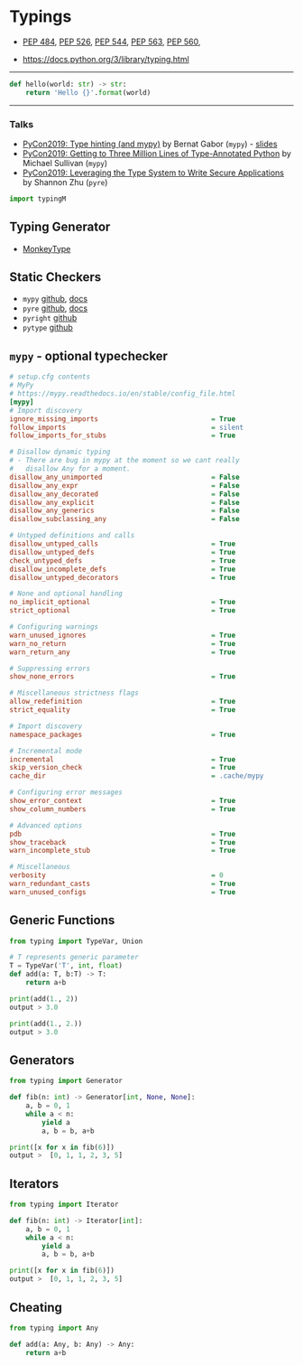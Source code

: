 # Typings

* [PEP 484](https://www.python.org/dev/peps/pep-0484), 
  [PEP 526](https://www.python.org/dev/peps/pep-0526), 
  [PEP 544](https://www.python.org/dev/peps/pep-0544), 
  [PEP 563](https://www.python.org/dev/peps/pep-0563),
  [PEP 560](https://www.python.org/dev/peps/pep-0560),
  
* https://docs.python.org/3/library/typing.html

---
```python
def hello(world: str) -> str:
    return 'Hello {}'.format(world)
```
---

### Talks

* [PyCon2019: Type hinting (and mypy)](https://www.youtube.com/watch?v=hTrjTAPnA_k) by Bernat Gabor (`mypy`) - [slides](https://gaborbernat.github.io/pycon-us-2019/)
* [PyCon2019: Getting to Three Million Lines of Type-Annotated Python](https://www.youtube.com/watch?v=mh9jQSxzv0c) by Michael Sullivan (`mypy`)
* [PyCon2019: Leveraging the Type System to Write Secure Applications](https://www.youtube.com/watch?v=ZplZ8ZBwu0Q) by Shannon Zhu (`pyre`)

```python
import typingM
```

## Typing Generator

* [MonkeyType](https://github.com/instagram/MonkeyType)

## Static Checkers

* `mypy`     [github](https://github.com/python/mypy), [docs](http://mypy-lang.org/)
* `pyre`     [github](https://github.com/facebook/pyre-check), [docs](https://pyre-check.org/docs/overview.html)
* `pyright`  [github](https://github.com/Microsoft/pyright)
* `pytype`   [github](https://github.com/google/pytype)

## `mypy` - optional typechecker

```ini
# setup.cfg contents
# MyPy
# https://mypy.readthedocs.io/en/stable/config_file.html
[mypy]
# Import discovery
ignore_missing_imports                            = True
follow_imports                                    = silent
follow_imports_for_stubs                          = True

# Disallow dynamic typing
# - There are bug in mypy at the moment so we cant really
#   disallow Any for a moment.
disallow_any_unimported                           = False
disallow_any_expr                                 = False
disallow_any_decorated                            = False
disallow_any_explicit                             = False
disallow_any_generics                             = False
disallow_subclassing_any                          = False

# Untyped definitions and calls
disallow_untyped_calls                            = True
disallow_untyped_defs                             = True
check_untyped_defs                                = True
disallow_incomplete_defs                          = True
disallow_untyped_decorators                       = True

# None and optional handling
no_implicit_optional                              = True
strict_optional                                   = True

# Configuring warnings
warn_unused_ignores                               = True
warn_no_return                                    = True
warn_return_any                                   = True

# Suppressing errors
show_none_errors                                  = True

# Miscellaneous strictness flags
allow_redefinition                                = True
strict_equality                                   = True

# Import discovery
namespace_packages                                = True

# Incremental mode
incremental                                       = True
skip_version_check                                = True
cache_dir                                         = .cache/mypy

# Configuring error messages
show_error_context                                = True
show_column_numbers                               = True

# Advanced options
pdb                                               = True
show_traceback                                    = True
warn_incomplete_stub                              = True

# Miscellaneous
verbosity                                         = 0
warn_redundant_casts                              = True
warn_unused_configs                               = True
```

## Generic Functions

```python
from typing import TypeVar, Union

# T represents generic parameter 
T = TypeVar('T', int, float)
def add(a: T, b:T) -> T:
    return a+b

print(add(1., 2))
output > 3.0

print(add(1., 2.))
output > 3.0
```

## Generators

```python
from typing import Generator

def fib(n: int) -> Generator[int, None, None]:
    a, b = 0, 1
    while a < n:
        yield a
        a, b = b, a+b

print([x for x in fib(6)])
output >  [0, 1, 1, 2, 3, 5]
```

## Iterators

```python
from typing import Iterator

def fib(n: int) -> Iterator[int]:
    a, b = 0, 1
    while a < n:
        yield a
        a, b = b, a+b

print([x for x in fib(6)])
output >  [0, 1, 1, 2, 3, 5]
```

## Cheating

```python
from typing import Any

def add(a: Any, b: Any) -> Any:
    return a+b

```

